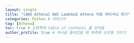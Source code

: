 ```yaml
---
layout: single
title: "[AWS Athena] AWS Lambda로 Athena 자동 파티셔닝 하기"
categories: Python # 카테고리
tag: [Athena]
toc: true # 오른쪽에 table of contents 를 보여줌
author_profile: true # 게시글 들어갔을 때 좌측에 프로필 가리기
--- 
```


